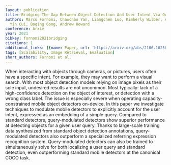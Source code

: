 ```yaml
---
layout: publication
title: Bridging The Gap Between Object Detection And User Intent Via Query-modulation
authors: Marco Fornoni, Chaochao Yan, Liangchen Luo, Kimberly Wilber, Alex Stark,
  Yin Cui, Boqing Gong, Andrew Howard
conference: Arxiv
year: 2021
bibkey: fornoni2021bridging
citations: 1
additional_links: [{name: Paper, url: 'https://arxiv.org/abs/2106.10258'}]
tags: [Scalability, Image Retrieval, Evaluation]
short_authors: Fornoni et al.
---
```

When interacting with objects through cameras, or pictures, users often have
a specific intent. For example, they may want to perform a visual search. With
most object detection models relying on image pixels as their sole input,
undesired results are not uncommon. Most typically: lack of a high-confidence
detection on the object of interest, or detection with a wrong class label. The
issue is especially severe when operating capacity-constrained mobile object
detectors on-device. In this paper we investigate techniques to modulate mobile
detectors to explicitly account for the user intent, expressed as an embedding
of a simple query. Compared to standard detectors, query-modulated detectors
show superior performance at detecting objects for a given user query. Thanks
to large-scale training data synthesized from standard object detection
annotations, query-modulated detectors also outperform a specialized referring
expression recognition system. Query-modulated detectors can also be trained to
simultaneously solve for both localizing a user query and standard detection,
even outperforming standard mobile detectors at the canonical COCO task.